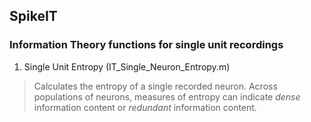 ## SpikeIT
### Information Theory functions for single unit recordings

1. Single Unit Entropy (IT_Single_Neuron_Entropy.m)

> Calculates the entropy of a single recorded neuron. Across populations of neurons, measures of entropy can indicate *dense* information content or *redundant* information content.
